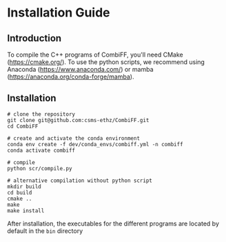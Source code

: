 # Installation Guide

## Introduction

To compile the C++ programs of CombiFF, you'll need CMake (https://cmake.org/). To use the python scripts, we recommend using Anaconda (https://www.anaconda.com/) or mamba (https://anaconda.org/conda-forge/mamba).

## Installation

```
# clone the repository
git clone git@github.com:csms-ethz/CombiFF.git
cd CombiFF

# create and activate the conda environment
conda env create -f dev/conda_envs/combiff.yml -n combiff
conda activate combiff

# compile
python scr/compile.py

# alternative compilation without python script
mkdir build
cd build
cmake ..
make
make install
```

After installation, the executables for the different programs are located by default in the `bin` directory
